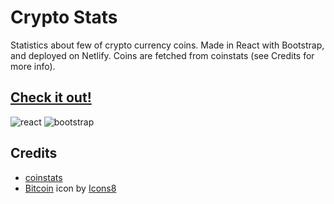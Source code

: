 # Crypto Stats

Statistics about few of crypto currency coins. Made in React with Bootstrap, and deployed on Netlify. Coins are fetched from coinstats (see Credits for more info).

## [Check it out!](https://crypto-stats-samkmn.netlify.app/)

![react](https://img.icons8.com/office/30/000000/react.png)
![bootstrap](https://img.icons8.com/external-tal-revivo-color-tal-revivo/30/000000/external-bootstrap-a-free-and-open-source-css-framework-logo-color-tal-revivo.png)

## Credits

- [coinstats](https://coinstats.app/)
- <a target="_blank" href="https://icons8.com/icon/8RtSwkIYGqgR/bitcoin">Bitcoin</a> icon by <a target="_blank" href="https://icons8.com">Icons8</a>


